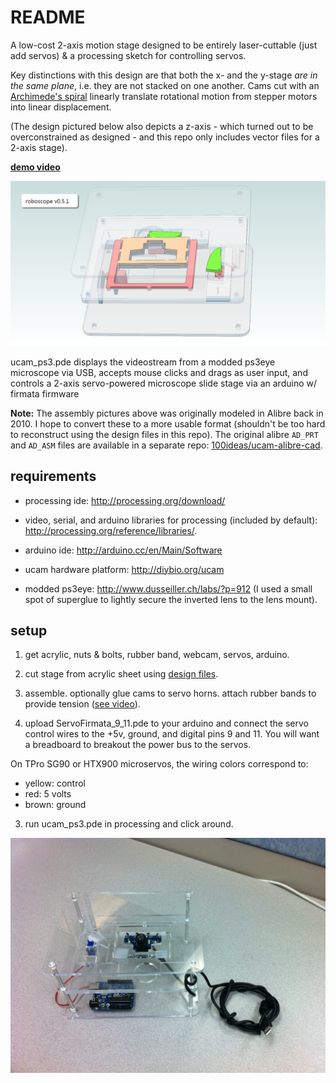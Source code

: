 README
======

A low-cost 2-axis motion stage designed to be entirely laser-cuttable (just add servos) & a processing sketch for controlling servos. 

Key distinctions with this design are that both the x- and the y-stage *are in the same plane*, i.e. they are not stacked on one another. Cams cut with an [Archimede's spiral](https://www.wikiwand.com/en/Archimedean_spiral) linearly translate rotational motion from stepper motors into linear displacement.

(The design pictured below also depicts a z-axis - which turned out to be overconstrained as designed - and this repo only includes vector files for a 2-axis stage).

**[demo video](https://vimeo.com/11139943)**

![](https://raw.githubusercontent.com/100ideas/ucam/master/Design_Files/ucam_v0_5_1-alibre-cad-render.png)

ucam_ps3.pde displays the videostream from a modded ps3eye microscope via USB, accepts mouse clicks and drags as user input, and controls a 2-axis servo-powered microscope slide stage via an arduino w/ firmata firmware

**Note:** The assembly pictures above was originally modeled in Alibre back in 2010. I hope to convert these to a more usable format (shouldn't be too hard to reconstruct using the design files in this repo). The original alibre `AD_PRT` and `AD_ASM` files are available in a separate repo: [100ideas/ucam-alibre-cad](https://github.com/100ideas/ucam-alibre-cad).

requirements
------------

- processing ide: <http://processing.org/download/>

- video, serial, and arduino libraries for processing (included by default): <http://processing.org/reference/libraries/>.

- arduino ide: <http://arduino.cc/en/Main/Software>

- ucam hardware platform: <http://diybio.org/ucam>

- modded ps3eye: <http://www.dusseiller.ch/labs/?p=912> (I used a small spot of superglue to lightly secure the inverted lens to the lens mount).

setup
-----

1. get acrylic, nuts & bolts, rubber band, webcam, servos, arduino.

2. cut stage from acrylic sheet using [design files](https://github.com/100ideas/ucam/tree/master/Design_Files).

4. assemble. optionally glue cams to servo horns. attach rubber bands to provide tension ([see video](https://vimeo.com/11139943)).

3. upload ServoFirmata_9_11.pde to your arduino and connect the servo control wires to the +5v, ground, and digital pins 9 and 11. You will want a breadboard to breakout the power bus to the servos.

  On TPro SG90 or HTX900 microservos, the wiring colors correspond to: 
  - yellow: control
  - red: 5 volts
  - brown: ground

3. run ucam_ps3.pde in processing and click around.

![](https://raw.githubusercontent.com/100ideas/ucam/master/Design_Files/ucam_v0_5_1-lasercut.jpg)
